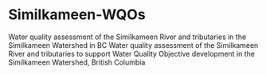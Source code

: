 # Similkameen-WQOs
Water quality assessment of the Similkameen River and tributaries in the Similkameen Watershed in BC
Water quality assessment of the Similkameen River and tributaries to support Water Quality Objective development in the Similkameen Watershed, British Columbia
